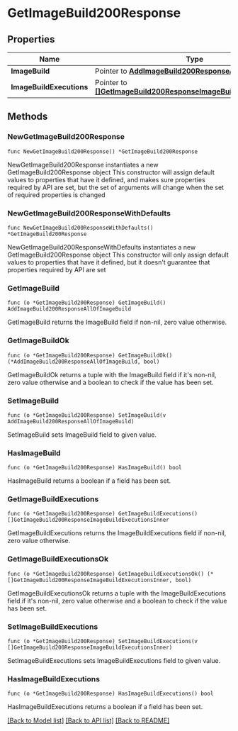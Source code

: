 # GetImageBuild200Response

## Properties

Name | Type | Description | Notes
------------ | ------------- | ------------- | -------------
**ImageBuild** | Pointer to [**AddImageBuild200ResponseAllOfImageBuild**](AddImageBuild200ResponseAllOfImageBuild.md) |  | [optional] 
**ImageBuildExecutions** | Pointer to [**[]GetImageBuild200ResponseImageBuildExecutionsInner**](GetImageBuild200ResponseImageBuildExecutionsInner.md) |  | [optional] 

## Methods

### NewGetImageBuild200Response

`func NewGetImageBuild200Response() *GetImageBuild200Response`

NewGetImageBuild200Response instantiates a new GetImageBuild200Response object
This constructor will assign default values to properties that have it defined,
and makes sure properties required by API are set, but the set of arguments
will change when the set of required properties is changed

### NewGetImageBuild200ResponseWithDefaults

`func NewGetImageBuild200ResponseWithDefaults() *GetImageBuild200Response`

NewGetImageBuild200ResponseWithDefaults instantiates a new GetImageBuild200Response object
This constructor will only assign default values to properties that have it defined,
but it doesn't guarantee that properties required by API are set

### GetImageBuild

`func (o *GetImageBuild200Response) GetImageBuild() AddImageBuild200ResponseAllOfImageBuild`

GetImageBuild returns the ImageBuild field if non-nil, zero value otherwise.

### GetImageBuildOk

`func (o *GetImageBuild200Response) GetImageBuildOk() (*AddImageBuild200ResponseAllOfImageBuild, bool)`

GetImageBuildOk returns a tuple with the ImageBuild field if it's non-nil, zero value otherwise
and a boolean to check if the value has been set.

### SetImageBuild

`func (o *GetImageBuild200Response) SetImageBuild(v AddImageBuild200ResponseAllOfImageBuild)`

SetImageBuild sets ImageBuild field to given value.

### HasImageBuild

`func (o *GetImageBuild200Response) HasImageBuild() bool`

HasImageBuild returns a boolean if a field has been set.

### GetImageBuildExecutions

`func (o *GetImageBuild200Response) GetImageBuildExecutions() []GetImageBuild200ResponseImageBuildExecutionsInner`

GetImageBuildExecutions returns the ImageBuildExecutions field if non-nil, zero value otherwise.

### GetImageBuildExecutionsOk

`func (o *GetImageBuild200Response) GetImageBuildExecutionsOk() (*[]GetImageBuild200ResponseImageBuildExecutionsInner, bool)`

GetImageBuildExecutionsOk returns a tuple with the ImageBuildExecutions field if it's non-nil, zero value otherwise
and a boolean to check if the value has been set.

### SetImageBuildExecutions

`func (o *GetImageBuild200Response) SetImageBuildExecutions(v []GetImageBuild200ResponseImageBuildExecutionsInner)`

SetImageBuildExecutions sets ImageBuildExecutions field to given value.

### HasImageBuildExecutions

`func (o *GetImageBuild200Response) HasImageBuildExecutions() bool`

HasImageBuildExecutions returns a boolean if a field has been set.


[[Back to Model list]](../README.md#documentation-for-models) [[Back to API list]](../README.md#documentation-for-api-endpoints) [[Back to README]](../README.md)


